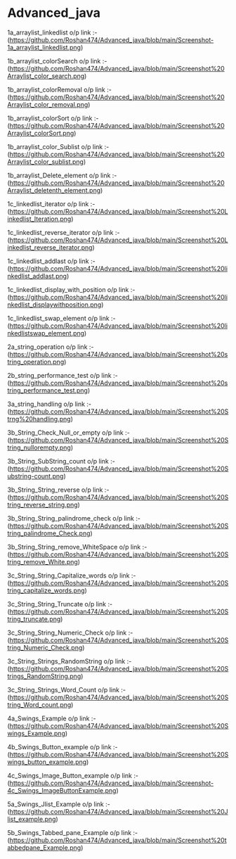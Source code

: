 # Advanced_java

1a_arraylist_linkedlist o/p link :-(https://github.com/Roshan474/Advanced_java/blob/main/Screenshot-1a_arraylist_linkedlist.png)

1b_arraylist_colorSearch o/p link :-(https://github.com/Roshan474/Advanced_java/blob/main/Screenshot%20Arraylist_color_search.png)

1b_arraylist_colorRemoval o/p link :-(https://github.com/Roshan474/Advanced_java/blob/main/Screenshot%20Arraylist_color_removal.png)

1b_arraylist_colorSort o/p link :-(https://github.com/Roshan474/Advanced_java/blob/main/Screenshot%20Arraylist_colorSort.png)

1b_arraylist_color_Sublist o/p link :-(https://github.com/Roshan474/Advanced_java/blob/main/Screenshot%20Arraylist_color_sublist.png)

1b_arraylist_Delete_element o/p link :-(https://github.com/Roshan474/Advanced_java/blob/main/Screenshot%20Arraylist_deletenth_element.png)

1c_linkedlist_iterator o/p link :-(https://github.com/Roshan474/Advanced_java/blob/main/Screenshot%20Linkedlist_Iteration.png)

1c_linkedlist_reverse_iterator o/p link :-(https://github.com/Roshan474/Advanced_java/blob/main/Screenshot%20Linkedlist_reverse_iterator.png)

1c_linkedlist_addlast o/p link :-(https://github.com/Roshan474/Advanced_java/blob/main/Screenshot%20linkedlist_addlast.png)

1c_linkedlist_display_with_position o/p link :-(https://github.com/Roshan474/Advanced_java/blob/main/Screenshot%20linkedlist_displaywithposition.png)

1c_linkedlist_swap_element o/p link :-(https://github.com/Roshan474/Advanced_java/blob/main/Screenshot%20linkedlistswap_element.png)

2a_string_operation o/p link :-(https://github.com/Roshan474/Advanced_java/blob/main/Screenshot%20string_operation.png)

2b_string_performance_test o/p link :-(https://github.com/Roshan474/Advanced_java/blob/main/Screenshot%20string_performance_test.png)

3a_string_handling o/p link :-(https://github.com/Roshan474/Advanced_java/blob/main/Screenshot%20Strng%20handling.png)

3b_String_Check_Null_or_empty o/p link :- (https://github.com/Roshan474/Advanced_java/blob/main/Screenshot%20String_nullorempty.png)

3b_String_SubString_count o/p link :- (https://github.com/Roshan474/Advanced_java/blob/main/Screenshot%20Substring-count.png)

3b_String_String_reverse o/p link :- (https://github.com/Roshan474/Advanced_java/blob/main/Screenshot%20String_reverse_string.png)

3b_String_String_palindrome_check o/p link :- (https://github.com/Roshan474/Advanced_java/blob/main/Screenshot%20String_palindrome_Check.png)

3b_String_String_remove_WhiteSpace o/p link :- (https://github.com/Roshan474/Advanced_java/blob/main/Screenshot%20String_remove_White.png)

3c_String_String_Capitalize_words o/p link :- (https://github.com/Roshan474/Advanced_java/blob/main/Screenshot%20String_capitalize_words.png)

3c_String_String_Truncate o/p link :- (https://github.com/Roshan474/Advanced_java/blob/main/Screenshot%20String_truncate.png)

3c_String_String_Numeric_Check o/p link :- (https://github.com/Roshan474/Advanced_java/blob/main/Screenshot%20String_Numeric_Check.png)

3c_String_Strings_RandomString o/p link :- (https://github.com/Roshan474/Advanced_java/blob/main/Screenshot%20Strings_RandomString.png)

3c_String_Strings_Word_Count o/p link :- (https://github.com/Roshan474/Advanced_java/blob/main/Screenshot%20String_Word_count.png)

4a_Swings_Example o/p link :- (https://github.com/Roshan474/Advanced_java/blob/main/Screenshot%20Swings_Example.png)

4b_Swings_Button_example o/p link :- (https://github.com/Roshan474/Advanced_java/blob/main/Screenshot%20Swings_button_example.png)

4c_Swings_Image_Button_example o/p link :- (https://github.com/Roshan474/Advanced_java/blob/main/Screenshot-4c_Swings_ImageButtonExample.png)

5a_Swings_Jlist_Example o/p link :- (https://github.com/Roshan474/Advanced_java/blob/main/Screenshot%20Jlist_example.png)

5b_Swings_Tabbed_pane_Example o/p link :- (https://github.com/Roshan474/Advanced_java/blob/main/Screenshot%20tabbedpane_Example.png)














